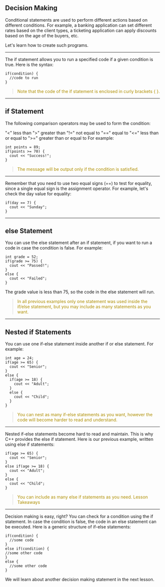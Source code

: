 Decision Making
---
Conditional statements are used to perform different actions based on different conditions. 
For example, a banking application can set different rates based on the client types, a ticketing application can apply discounts based on the age of the buyers, etc. 

Let's learn how to create such programs.

---
The if statement allows you to run a specified code if a given condition is true.
Here is the syntax:
```
if(condition) {
  //code to run
}
```
><font color="#AE8E00">Note that the code of the if statement is enclosed in curly brackets { }.</font>
---
if Statement
---
The following comparison operators may be used to form the condition:

"<" less than
">" greater than
"!=" not equal to
"==" equal to
"<=" less than or equal to
">=" greater than or equal to
For example: 

```
int points = 89;
if(points >= 70) {
  cout << "Success!";
}
```
><font color="#AE8E00">The message will be output only if the condition is satisfied.</font>
---
Remember that you need to use two equal signs (==) to test for equality, since a single equal sign is the assignment operator.
For example, let's check the day value for equality:
```
if(day == 7) {
  cout << "Sunday";
}
```
---
else Statement
---
You can use the else statement after an if statement, if you want to run a code in case the condition is false.
For example:
```
int grade = 52;
if(grade >= 75) {
  cout << "Passed!";
}
else {
  cout << "Failed";
}
```
The grade value is less than 75, so the code in the else statement will run.

><font color="#AE8E00">In all previous examples only one statement was used inside the if/else statement, but you may include as many statements as you want.</font>

---
Nested if Statements
---
You can use one if-else statement inside another if or else statement.
For example:
```
int age = 24;
if(age >= 65) {
  cout << "Senior";
}
else {
  if(age >= 18) {
    cout << "Adult";
  }
  else {
    cout << "Child";
  }
}
```

><font color="#AE8E00">You can nest as many if-else statements as you want, however the code will become harder to read and understand.</font>

---
Nested if-else statements become hard to read and maintain. This is why C++ provides the else if statement.
Here is our previous example, written using else if statements:
```
if(age >= 65) {
  cout << "Senior";
}
else if(age >= 18) {
  cout << "Adult";
}
else {
  cout << "Child";
}
```
><font color="#AE8E00">You can include as many else if statements as you need.
Lesson Takeaways</font>
---
Decision making is easy, right?
You can check for a condition using the if statement.
In case the condition is false, the code in an else statement can be executed.
Here is a generic structure of if-else statements:
```
if(condition) {
  //some code
} 
else if(condition) {
//some other code
} 
else {
  //some other code
}
```
We will learn about another decision making statement in the next lesson.